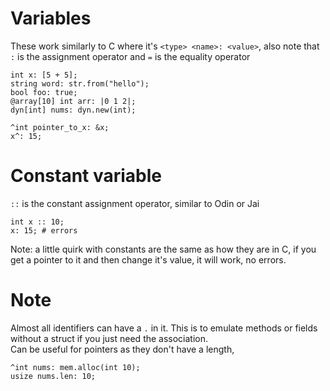 # Variables
These work similarly to C where it's `<type> <name>: <value>`, also note that `:` is the assignment operator and `=` is the equality operator
```
int x: [5 + 5];
string word: str.from("hello");
bool foo: true;
@array[10] int arr: |0 1 2|;
dyn[int] nums: dyn.new(int);

^int pointer_to_x: &x;
x^: 15;
```

# Constant variable
`::` is the constant assignment operator, similar to Odin or Jai
```
int x :: 10;
x: 15; # errors
```
Note: a little quirk with constants are the same as how they are in C, if you get a pointer to it and then change it's value, it will work, no errors.


# Note
Almost all identifiers can have a `.` in it. This is to emulate methods or fields without a struct if you just need the association.<br>
Can be useful for pointers as they don't have a length,
```
^int nums: mem.alloc(int 10);
usize nums.len: 10;
```
